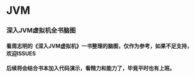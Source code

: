 # JVM

### 深入JVM虚拟机全书脑图

#### 看周志明的《深入JVM虚拟机》一书整理的脑图，仅作为参考，如果不足支持，欢迎ISSUES

#### 后续将会结合书本加入代码演示，看精力和能力了，毕竟平时也有上班。
